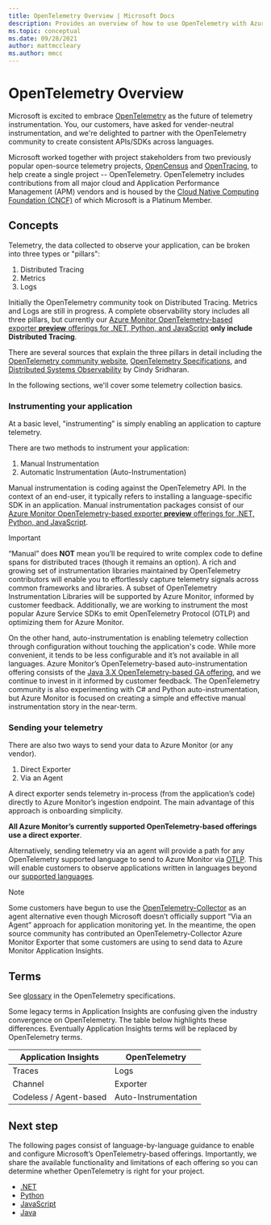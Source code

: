 ```yaml
---
title: OpenTelemetry Overview | Microsoft Docs
description: Provides an overview of how to use OpenTelemetry with Azure Monitor
ms.topic: conceptual
ms.date: 09/28/2021
author: mattmccleary
ms.author: mmcc
---
```


# OpenTelemetry Overview

Microsoft is excited to embrace [OpenTelemetry](https://opentelemetry.io/) as the future of telemetry instrumentation. You, our customers, have asked for vender-neutral instrumentation, and we're delighted to partner with the OpenTelemetry community to create consistent APIs/SDKs across languages.

Microsoft worked together with project stakeholders from two previously popular open-source telemetry projects, [OpenCensus](https://opencensus.io/) and [OpenTracing](https://opentracing.io/), to help create a single project -- OpenTelemetry. OpenTelemetry includes contributions from all major cloud and Application Performance Management (APM) vendors and is housed by the [Cloud Native Computing Foundation (CNCF)](https://www.cncf.io/) of which Microsoft is a Platinum Member.

## Concepts

Telemetry, the data collected to observe your application, can be broken into three types or "pillars":
1.	Distributed Tracing
2.	Metrics
3.	Logs

Initially the OpenTelemetry community took on Distributed Tracing. Metrics and Logs are still in progress. A complete observability story includes all three pillars, but currently our [Azure Monitor OpenTelemetry-based exporter **preview** offerings for .NET, Python, and JavaScript](opentelemetry-enable.md) **only include Distributed Tracing**.

There are several sources that explain the three pillars in detail including the [OpenTelemetry community website](https://opentelemetry.io/docs/concepts/data-sources/), [OpenTelemetry Specifications](https://github.com/open-telemetry/opentelemetry-specification/blob/main/specification/overview.md), and [Distributed Systems Observability](https://www.oreilly.com/library/view/distributed-systems-observability/9781492033431/ch04.html) by Cindy Sridharan.

In the following sections, we'll cover some telemetry collection basics.

### Instrumenting your application

At a basic level, "instrumenting” is simply enabling an application to capture telemetry.

There are two methods to instrument your application:
1.	Manual Instrumentation
2.	Automatic Instrumentation (Auto-Instrumentation)

Manual instrumentation is coding against the OpenTelemetry API. In the context of an end-user, it typically refers to installing a language-specific SDK in an application. Manual instrumentation packages consist of our [Azure Monitor OpenTelemetry-based exporter **preview** offerings for .NET, Python, and JavaScript](opentelemetry-enable.md).

> [!IMPORTANT]
> “Manual” does **NOT** mean you’ll be required to write complex code to define spans for distributed traces (though it remains an option). A rich and growing set of instrumentation libraries maintained by OpenTelemetry contributors will enable you to effortlessly capture telemetry signals across common frameworks and libraries. A subset of OpenTelemetry Instrumentation Libraries will be supported by Azure Monitor, informed by customer feedback. Additionally, we are working to instrument the most popular Azure Service SDKs to emit OpenTelemetry Protocol (OTLP) and optimizing them for Azure Monitor.

On the other hand, auto-instrumentation is enabling telemetry collection through configuration without touching the application's code. While more convenient, it tends to be less configurable and it’s not available in all languages. Azure Monitor’s OpenTelemetry-based auto-instrumentation offering consists of the [Java 3.X OpenTelemetry-based GA offering](java-in-process-agent.md), and we continue to invest in it informed by customer feedback. The OpenTelemetry community is also experimenting with C# and Python auto-instrumentation, but Azure Monitor is focused on creating a simple and effective manual instrumentation story in the near-term.

### Sending your telemetry

There are also two ways to send your data to Azure Monitor (or any vendor).
1. Direct Exporter
2. Via an Agent

A direct exporter sends telemetry in-process (from the application’s code) directly to Azure Monitor’s ingestion endpoint. The main advantage of this approach is onboarding simplicity.

**All Azure Monitor’s currently supported OpenTelemetry-based offerings use a direct exporter**. 

Alternatively, sending telemetry via an agent will provide a path for any OpenTelemetry supported language to send to Azure Monitor via [OTLP](https://github.com/open-telemetry/opentelemetry-specification/blob/main/specification/protocol/README.md). This will enable customers to observe applications written in languages beyond our [supported languages](platforms.md). 

> [!NOTE]
> Some customers have begun to use the [OpenTelemetry-Collector](https://github.com/open-telemetry/opentelemetry-collector/blob/main/docs/design.md) as an agent alternative even though Microsoft doesn’t officially support “Via an Agent” approach for application monitoring yet. In the meantime, the open source community has contributed an OpenTelemetry-Collector Azure Monitor Exporter that some customers are using to send data to Azure Monitor Application Insights.

## Terms

See [glossary](https://github.com/open-telemetry/opentelemetry-specification/blob/main/specification/glossary.md) in the OpenTelemetry specifications.

Some legacy terms in Application Insights are confusing given the industry convergence on OpenTelemetry. The table below highlights these differences. Eventually Application Insights terms will be replaced by OpenTelemetry terms.

Application Insights | OpenTelemetry
------ | ------
Traces   | Logs
Channel   | Exporter  
Codeless / Agent-based   | Auto-Instrumentation

## Next step

The following pages consist of language-by-language guidance to enable and configure Microsoft’s OpenTelemetry-based offerings. Importantly, we share the available functionality and limitations of each offering so you can determine whether OpenTelemetry is right for your project.
- [.NET](opentelemetry-enable.md) 
- [Python](opentelemetry-enable.md)
- [JavaScript](opentelemetry-enable.md)
- [Java](java-in-process-agent.md)
